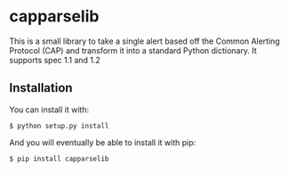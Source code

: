 # capparselib

This is a small library to take a single alert based off the Common Alerting Protocol (CAP) and transform it into a
standard Python dictionary. It supports spec 1.1 and 1.2

## Installation

You can install it with:

    $ python setup.py install

And you will eventually be able to install it with pip:

    $ pip install capparselib


